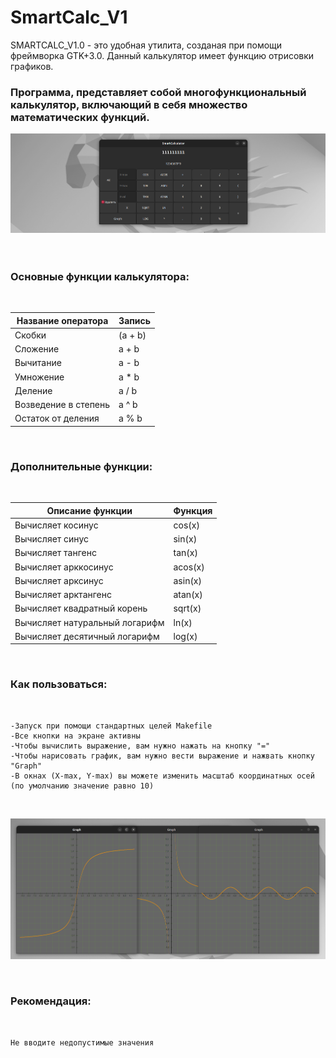 

# SmartCalc_V1

SMARTCALC_V1.0 - это удобная утилита, созданая при помощи фреймворка GTK+3.0. Данный калькулятор имеет функцию отрисовки графиков.

### Программа, представляет собой многофункциональный калькулятор, включающий в себя множество математических функций. 
<img src="./img/my_baner.png"/> <br/>
<br/><br/>

### **Основные функции калькулятора:**
<br/>

| Название оператора | Запись |
| ------ | ------ |
| Скобки | (a + b) |
| Сложение | a + b |
| Вычитание | a - b |
| Умножение | a * b |
| Деление | a / b |
| Возведение в степень | a ^ b |
| Остаток от деления | a % b |

<br/>

### **Дополнительные функции:**

<br/>

| Описание функции | Функция |   
| ---------------- | ------- |  
| Вычисляет косинус | cos(x) |   
| Вычисляет синус | sin(x) |  
| Вычисляет тангенс | tan(x) |  
| Вычисляет арккосинус | acos(x) | 
| Вычисляет арксинус | asin(x) | 
| Вычисляет арктангенс | atan(x) |
| Вычисляет квадратный корень | sqrt(x) |
| Вычисляет натуральный логарифм | ln(x) | 
| Вычисляет десятичный логарифм | log(x) |

<br/>

### **Как пользоваться:**

<br/>

```
-Запуск при помощи стандартных целей Makefile
-Все кнопки на экране активны
-Чтобы вычислить выражение, вам нужно нажать на кнопку "="
-Чтобы нарисовать график, вам нужно вести выражение и нажвать кнопку "Graph"
-В окнах (X-max, Y-max) вы можете изменить масштаб координатных осей (по умолчанию значение равно 10)
```

<br/>

<img src="./img/graph.png"/> <br/>

<br/>

### **Рекомендация:**

<br/>

```
Не вводите недопустимые значения 
```